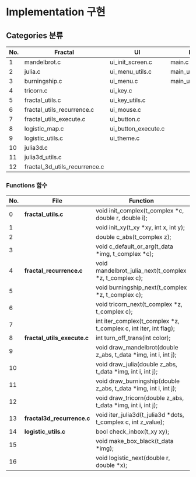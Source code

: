 # Implementation 구현
## Categories 분류
|No.|Fractal|UI|Main|Header|
|---|---|---|---|---|
|1|mandelbrot.c|ui_init_screen.c|main.c|fractal.h|
|2|julia.c|ui_menu_utils.c|main_utils.c|ui.h|
|3|burningship.c|ui_menu.c|main_utils_parse.c|main.h|
|4|tricorn.c|ui_key.c|||
|5|fractal_utils.c|ui_key_utils.c|||
|6|fractal_utils_recurrence.c|ui_mouse.c|||
|7|fractal_utils_execute.c|ui_button.c|||
|8|logistic_map.c|ui_button_execute.c|||
|9|logistic_utils.c|ui_theme.c|||
|10|julia3d.c||||
|11|julia3d_utils.c||||
|12|fractal_3d_utils_recurrence.c||||

### Functions 함수
|No.|File|Function|
|---|---|---|
|0|**fractal_utils.c**|void		init_complex(t_complex *c, double r, double i);|
|1||void		init_xy(t_xy *xy, int x, int y);|
|2||double		c_abs(t_complex z);|
|3||void		c_default_or_arg(t_data *img, t_complex *c);|
|4|**fractal_recurrence.c**|void		mandelbrot_julia_next(t_complex *z, t_complex c);|
|5||void		burningship_next(t_complex *z, t_complex c);|
|6||void		tricorn_next(t_complex *z, t_complex c);|
|7||int			iter_complex(t_complex *z, t_complex c, int iter, int flag);|
|8|**fractal_utils_execute.c**|int			turn_off_trans(int color);|
|9||void		draw_mandelbrot(double z_abs, t_data *img, int i, int j);|
|10||void		draw_julia(double z_abs, t_data *img, int i, int j);|
|11||void		draw_burningship(double z_abs, t_data *img, int i, int j);|
|12||void		draw_tricorn(double z_abs, t_data *img, int i, int j);|
|13|**fractal3d_recurrence.c**|void		iter_julia3d(t_julia3d *dots, t_complex c, int z_value);|
|14|**logistic_utils.c**|bool		check_inbox(t_xy xy);|
|15||void		make_box_black(t_data *img);|
|16||void		logistic_next(double r, double *x);|
